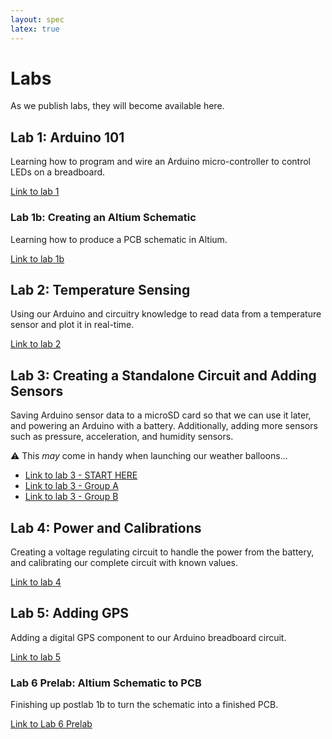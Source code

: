 ```yaml
---
layout: spec
latex: true
---
```


# Labs

As we publish labs, they will become available here.

## Lab 1: Arduino 101

Learning how to program and wire an Arduino micro-controller to control LEDs on a breadboard.

[Link to lab 1](/labs/lab-1)

### Lab 1b: Creating an Altium Schematic

Learning how to produce a PCB schematic in Altium.

[Link to lab 1b](/labs/lab-1b)

## Lab 2: Temperature Sensing

Using our Arduino and circuitry knowledge to read data from a temperature sensor and plot it in real-time.

[Link to lab 2](/labs/lab-2)

## Lab 3: Creating a Standalone Circuit and Adding Sensors

Saving Arduino sensor data to a microSD card so that we can use it later, and powering an Arduino with a battery. Additionally, adding more sensors such as pressure, acceleration, and humidity sensors.

:warning: This *may* come in handy when launching our weather balloons...

- [Link to lab 3 - START HERE](/labs/lab-3)
- [Link to lab 3 - Group A](/labs/lab-3GroupA)
- [Link to lab 3 - Group B](/labs/lab-3GroupB)

## Lab 4: Power and Calibrations

Creating a voltage regulating circuit to handle the power from the battery, and calibrating our complete circuit with known values.

[Link to lab 4](/labs/lab-4)

## Lab 5: Adding GPS

Adding a digital GPS component to our Arduino breadboard circuit.

[Link to lab 5](/labs/lab-5)

### Lab 6 Prelab: Altium Schematic to PCB

Finishing up postlab 1b to turn the schematic into a finished PCB.

[Link to Lab 6 Prelab](/labs/lab-6-prelab.md)

<!--
## Lab 6: Altium

Moving away from the breadboards and creating a custom PCB (Printed Circuit Board) using Altium software.

[Link to lab 6](/labs/lab-6)

** Lab 7: Structures

Design and testing of your custom payload structures.

[Link to lab 7](/labs/lab-7)
-->